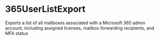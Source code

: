 # 365UserListExport
Exports a list of all mailboxes associated with a Microsoft 365 admin account, including assigned licenses, mailbox forwarding recipients, and MFA status
